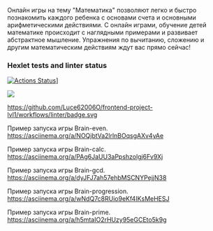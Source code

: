 Онлайн игры на тему "Математика" позволяют легко и быстро познакомить каждого ребенка с основами счета и основными арифметическими действиями. С онлайн играми, обучение детей математике происходит с наглядными примерами и развивает абстрактное мышление. Упражнения по вычитанию, сложению и другим математическим действиям ждут вас прямо сейчас!


### Hexlet tests and linter status

[![Actions Status](https://github.com/Luce62006/frontend-project-lvl1/workflows/hexlet-check/badge.svg)](https://github.com/Luce62006/frontend-project-lvl1/actions)]

<a href="https://codeclimate.com/github/Luce62006/frontend-project-lvl1/maintainability"><img src="https://api.codeclimate.com/v1/badges/fec0e1c21b59fa4a9e1c/maintainability" /></a>

https://github.com/Luce62006O/frontend-project-lvl1/workflows/linter/badge.svg
  
  



Пример запуска игры Brain-even.  https://asciinema.org/a/NOQjbtVa2lrlnBOqsgAXv4yAe

Пример запуска игры Brain-calc.  https://asciinema.org/a/PAg6JaUU3aPpshzolgj6Fv9Xj

Пример запуска игры Brain-gcd.  https://asciinema.org/a/dyJFJ7ah57ehbMSCNYPejjN38

Пример запуска игры Brain-progression.  https://asciinema.org/a/wNdQ7c8RUio9eKf4IKsMeHESJ

Пример запуска игры Brain-prime.  https://asciinema.org/a/h5mtaIO2rHUzy95eGCEto5k9g
